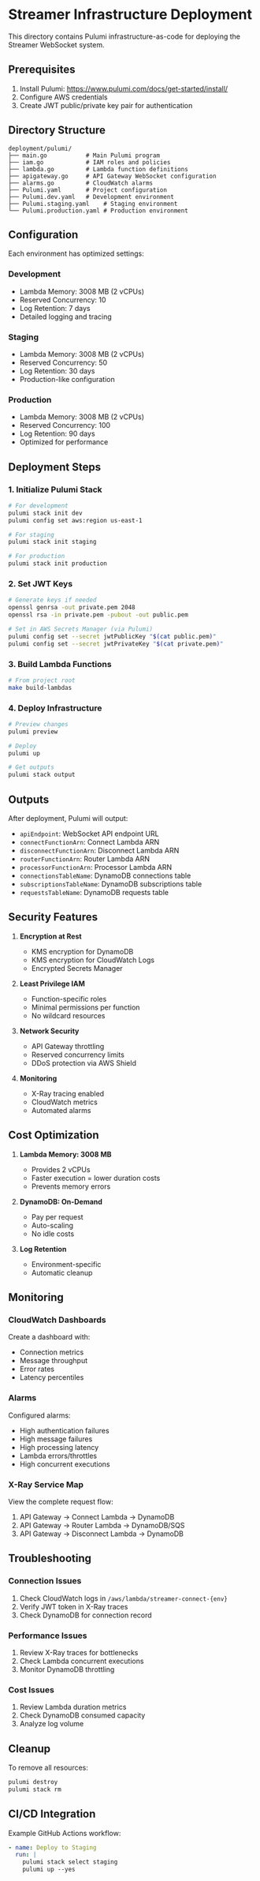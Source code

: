 # Streamer Infrastructure Deployment

This directory contains Pulumi infrastructure-as-code for deploying the Streamer WebSocket system.

## Prerequisites

1. Install Pulumi: https://www.pulumi.com/docs/get-started/install/
2. Configure AWS credentials
3. Create JWT public/private key pair for authentication

## Directory Structure

```
deployment/pulumi/
├── main.go           # Main Pulumi program
├── iam.go            # IAM roles and policies
├── lambda.go         # Lambda function definitions
├── apigateway.go     # API Gateway WebSocket configuration
├── alarms.go         # CloudWatch alarms
├── Pulumi.yaml       # Project configuration
├── Pulumi.dev.yaml   # Development environment
├── Pulumi.staging.yaml    # Staging environment
└── Pulumi.production.yaml # Production environment
```

## Configuration

Each environment has optimized settings:

### Development
- Lambda Memory: 3008 MB (2 vCPUs)
- Reserved Concurrency: 10
- Log Retention: 7 days
- Detailed logging and tracing

### Staging
- Lambda Memory: 3008 MB (2 vCPUs)
- Reserved Concurrency: 50
- Log Retention: 30 days
- Production-like configuration

### Production
- Lambda Memory: 3008 MB (2 vCPUs)
- Reserved Concurrency: 100
- Log Retention: 90 days
- Optimized for performance

## Deployment Steps

### 1. Initialize Pulumi Stack

```bash
# For development
pulumi stack init dev
pulumi config set aws:region us-east-1

# For staging
pulumi stack init staging

# For production
pulumi stack init production
```

### 2. Set JWT Keys

```bash
# Generate keys if needed
openssl genrsa -out private.pem 2048
openssl rsa -in private.pem -pubout -out public.pem

# Set in AWS Secrets Manager (via Pulumi)
pulumi config set --secret jwtPublicKey "$(cat public.pem)"
pulumi config set --secret jwtPrivateKey "$(cat private.pem)"
```

### 3. Build Lambda Functions

```bash
# From project root
make build-lambdas
```

### 4. Deploy Infrastructure

```bash
# Preview changes
pulumi preview

# Deploy
pulumi up

# Get outputs
pulumi stack output
```

## Outputs

After deployment, Pulumi will output:

- `apiEndpoint`: WebSocket API endpoint URL
- `connectFunctionArn`: Connect Lambda ARN
- `disconnectFunctionArn`: Disconnect Lambda ARN
- `routerFunctionArn`: Router Lambda ARN
- `processorFunctionArn`: Processor Lambda ARN
- `connectionsTableName`: DynamoDB connections table
- `subscriptionsTableName`: DynamoDB subscriptions table
- `requestsTableName`: DynamoDB requests table

## Security Features

1. **Encryption at Rest**
   - KMS encryption for DynamoDB
   - KMS encryption for CloudWatch Logs
   - Encrypted Secrets Manager

2. **Least Privilege IAM**
   - Function-specific roles
   - Minimal permissions per function
   - No wildcard resources

3. **Network Security**
   - API Gateway throttling
   - Reserved concurrency limits
   - DDoS protection via AWS Shield

4. **Monitoring**
   - X-Ray tracing enabled
   - CloudWatch metrics
   - Automated alarms

## Cost Optimization

1. **Lambda Memory: 3008 MB**
   - Provides 2 vCPUs
   - Faster execution = lower duration costs
   - Prevents memory errors

2. **DynamoDB: On-Demand**
   - Pay per request
   - Auto-scaling
   - No idle costs

3. **Log Retention**
   - Environment-specific
   - Automatic cleanup

## Monitoring

### CloudWatch Dashboards

Create a dashboard with:
- Connection metrics
- Message throughput
- Error rates
- Latency percentiles

### Alarms

Configured alarms:
- High authentication failures
- High message failures
- High processing latency
- Lambda errors/throttles
- High concurrent executions

### X-Ray Service Map

View the complete request flow:
1. API Gateway → Connect Lambda → DynamoDB
2. API Gateway → Router Lambda → DynamoDB/SQS
3. API Gateway → Disconnect Lambda → DynamoDB

## Troubleshooting

### Connection Issues
1. Check CloudWatch logs in `/aws/lambda/streamer-connect-{env}`
2. Verify JWT token in X-Ray traces
3. Check DynamoDB for connection record

### Performance Issues
1. Review X-Ray traces for bottlenecks
2. Check Lambda concurrent executions
3. Monitor DynamoDB throttling

### Cost Issues
1. Review Lambda duration metrics
2. Check DynamoDB consumed capacity
3. Analyze log volume

## Cleanup

To remove all resources:

```bash
pulumi destroy
pulumi stack rm
```

## CI/CD Integration

Example GitHub Actions workflow:

```yaml
- name: Deploy to Staging
  run: |
    pulumi stack select staging
    pulumi up --yes
``` 
